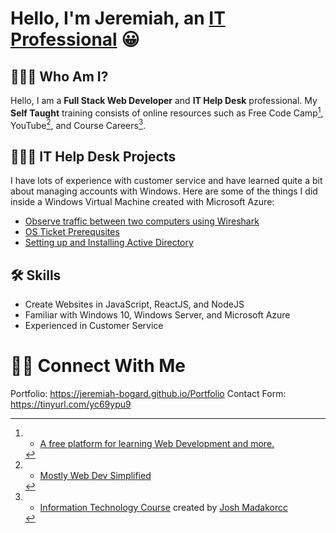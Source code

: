 # Hello, I'm Jeremiah, an [IT Professional](https://jeremiah-bogard.github.io/Portfolio) 😀

  ## 🧍🏼‍♂️ Who Am I?
  
   Hello, I am a **Full Stack Web Developer** and **IT Help Desk** professional. My **Self Taught** training consists of online resources such as Free Code Camp[^1], YouTube[^2], and Course Careers[^3].
   
   [^1]: - [A free platform for learning Web Development and more.](https://freecodecamp.org)
   [^2]: - [Mostly Web Dev Simplified](https://www.youtube.com/@WebDevSimplified)
   [^3]: - [Information Technology Course](https://coursecareers.com) created by [Josh Madakorcc](https://github.com/joshmadakorcc)
   
  ## 👨🏼‍💻 IT Help Desk Projects
  
   I have lots of experience with customer service and have learned quite a bit about managing accounts with Windows. Here are some of the things I did inside a Windows Virtual Machine created with Microsoft Azure:
   
   - [Observe traffic between two computers using Wireshark](https://github.com/Jeremiah-Bogard/observe-traffic-wireshark)
   - [OS Ticket Prerequsites](https://github.com/Jeremiah-Bogard/osTicket-prereqs)
   - [Setting up and Installing Active Directory](https://github.com/Jeremiah-Bogard/active-directory-prereqs)
 
  <!--## 🖥️ Web Development Projects
  
   I have been learning and developing websites since 2020. Here are a few of my website creations:
   
   - Example 4
   - Example 5
   - Example 6
 -->
  ## 🛠️ Skills
  
   - Create Websites in JavaScript, ReactJS, and NodeJS
   - Familiar with Windows 10, Windows Server, and Microsoft Azure
   - Experienced in Customer Service
 
# 🤳🏻 Connect With Me

  Portfolio: https://jeremiah-bogard.github.io/Portfolio
  Contact Form: https://tinyurl.com/yc69ypu9
